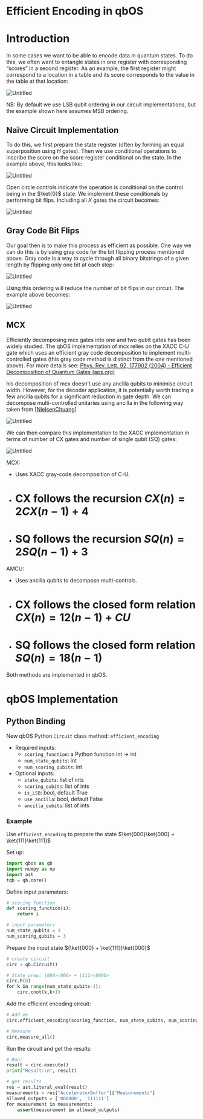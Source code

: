 # Efficient Encoding in qbOS

# Introduction

In some cases we want to be able to encode data in quantum states. To do this, we often want to entangle states in one register with corresponding “scores” in a second register. As an example, the first register might correspond to a location in a table and its score corresponds to the value in the table at that location:

![Untitled](Efficient%20Encoding%20in%20qbOS%202407bb4867fd495294d9274e85923f4a/Untitled.png)

NB: By default we use LSB qubit ordering in our circuit implementations, but the example shown here assumes MSB ordering. 

## Naïve Circuit Implementation

To do this, we first prepare the state register (often by forming an equal superposition using $H$ gates). Then we use conditional operations to inscribe the score on the score register conditional on the state. In the example above, this looks like:

![Untitled](Efficient%20Encoding%20in%20qbOS%202407bb4867fd495294d9274e85923f4a/Untitled%201.png)

Open circle controls indicate the operation is conditional on the control being in the $\ket{0}$ state. We implement these conditionals by performing bit flips. Including all $X$ gates the circuit becomes:

![Untitled](Efficient%20Encoding%20in%20qbOS%202407bb4867fd495294d9274e85923f4a/Untitled%202.png)

## Gray Code Bit Flips

Our goal then is to make this process as efficient as possible. One way we can do this is by using gray code for the bit flipping process mentioned above. Gray code is a way to cycle through all binary bitstrings of a given length by flipping only one bit at each step:

![Untitled](Efficient%20Encoding%20in%20qbOS%202407bb4867fd495294d9274e85923f4a/Untitled%203.png)

Using this ordering will reduce the number of bit flips in our circuit. The example above becomes:

![Untitled](Efficient%20Encoding%20in%20qbOS%202407bb4867fd495294d9274e85923f4a/Untitled%204.png)

## MCX

Efficiently decomposing mcx gates into one and two qubit gates has been widely studied. The qbOS implementation of mcx relies on the XACC C-U gate which uses an efficient gray code decomposition to implement multi-controlled gates (this gray code method is distinct from the one mentioned above). For more details see:
[Phys. Rev. Lett. 92, 177902 (2004) - Efficient Decomposition of Quantum Gates (aps.org)](https://journals.aps.org/prl/abstract/10.1103/PhysRevLett.92.177902)

his decomposition of mcx doesn’t use any ancilla qubits to minimise circuit width. However, for the decoder application, it is potentially worth trading a few ancilla qubits for a significant reduction in gate depth. We can decompose multi-controlled unitaries using ancilla in the following way taken from [[NielsenChuang](http://mmrc.amss.cas.cn/tlb/201702/W020170224608149940643.pdf?msclkid=604aa4c0b62811ec8e945e1e09ce6693)]

![Untitled](Efficient%20Encoding%20in%20qbOS%202407bb4867fd495294d9274e85923f4a/Untitled%205.png)

We can then compare this implementation to the XACC implementation in terms of number of CX gates and number of single qubit (SQ) gates:

![Untitled](Efficient%20Encoding%20in%20qbOS%202407bb4867fd495294d9274e85923f4a/Untitled%206.png)

MCX:

- Uses XACC gray-code decomposition of C-U.
- # CX follows the recursion $CX(n) = 2CX(n-1) + 4$
- # SQ follows the recursion $SQ(n) = 2SQ(n-1) + 3$

AMCU:

- Uses ancilla qubits to decompose multi-controls.
- # CX follows the closed form relation $CX(n) = 12(n-1) + CU$
- # SQ follows the closed form relation $SQ(n) = 18(n-1)$

Both methods are implemented in qbOS.

# qbOS Implementation

## Python Binding

New qbOS Python `Circuit` class method: `efficient_encoding`

- Required inputs:
    - `scoring_function`: a Python function int → int
    - `num_state_qubits`: int
    - `num_scoring_qubits`: int
- Optional inputs:
    - `state_qubits`: list of ints
    - `scoring_qubits`: list of ints
    - `is_LSB`: bool, default True
    - `use_ancilla`: bool, default False
    - `ancilla_qubits`: list of ints

### Example

Use `efficient_encoding` to prepare the state $\ket{000}\ket{000} + \ket{111}\ket{111}$

Set up:

```python
import qbos as qb
import numpy as np
import ast
tqb = qb.core()
```

Define input parameters:

```python
# scoring function
def scoring_function(i):
    return i

# input parameters
num_state_qubits = 3
num_scoring_qubits = 3
```

Prepare the input state $(\ket{000} + \ket{111})\ket{000}$

```python
# create circuit
circ = qb.Circuit()

# State prep: |000>|000> + |111>|0000>
circ.h(0)
for k in range(num_state_qubits-1): 
    circ.cnot(k,k+1)
```

Add the efficient encoding circuit:

```python
# Add ee
circ.efficient_encoding(scoring_function, num_state_qubits, num_scoring_qubits)

# Measure
circ.measure_all()
```

Run the circuit and get the results:

```python
# Run:
result = circ.execute()
print("Result:\n", result)

# get results
res = ast.literal_eval(result)
measurements = res["AcceleratorBuffer"]["Measurements"]
allowed_outputs = ['000000', '111111']
for measurement in measurements:
    assert(measurement in allowed_outputs)
```